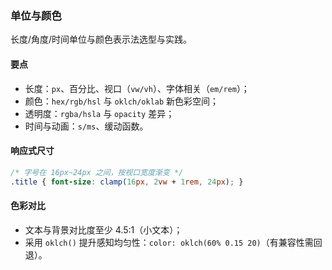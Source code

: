 ### 单位与颜色

长度/角度/时间单位与颜色表示法选型与实践。

#### 要点
- 长度：`px`、百分比、视口（`vw/vh`）、字体相关（`em/rem`）；
- 颜色：`hex/rgb/hsl` 与 `oklch/oklab` 新色彩空间；
- 透明度：`rgba/hsla` 与 `opacity` 差异；
- 时间与动画：`s/ms`、缓动函数。

#### 响应式尺寸

```css
/* 字号在 16px~24px 之间，按视口宽度渐变 */
.title { font-size: clamp(16px, 2vw + 1rem, 24px); }
```

#### 色彩对比

- 文本与背景对比度至少 4.5:1（小文本）；
- 采用 `oklch()` 提升感知均匀性：`color: oklch(60% 0.15 20)`（有兼容性需回退）。
